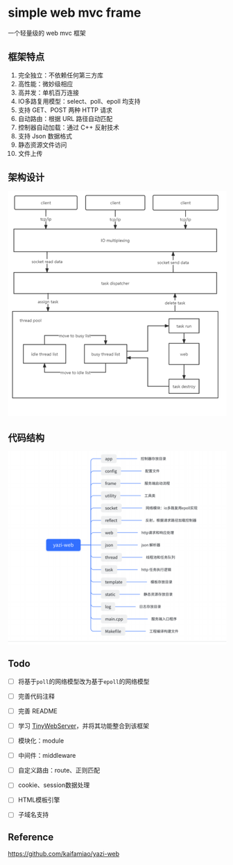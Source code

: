 # simple web mvc frame
⼀个轻量级的 web mvc 框架

## 框架特点

1. 完全独立：不依赖任何第三方库
2. 高性能：微妙级相应
3. 高并发：单机百万连接
4. IO多路复用模型：select、poll、epoll 均支持
5. 支持 GET、POST 两种 HTTP 请求
6. 自动路由：根据 URL 路径自动匹配
7. 控制器自动加载：通过 C++ 反射技术
8. 支持 Json 数据格式
9. 静态资源文件访问
10. 文件上传

## 架构设计

![image-20240302111001698](imgs/image-20240302111001698.png)

## 代码结构

![image-20240302111713126](imgs/image-20240302111713126.png)

## Todo

- [ ] 将基于`poll`的网络模型改为基于`epoll`的网络模型
- [ ] 完善代码注释
- [ ] 完善 README
- [ ] 学习 [TinyWebServer](https://github.com/qinguoyi/TinyWebServer)，并将其功能整合到该框架
- [ ] 模块化：module
- [ ] 中间件：middleware
- [ ] 自定义路由：route、正则匹配
- [ ] cookie、session数据处理
- [ ] HTML模板引擎
- [ ] 子域名支持


## Reference

https://github.com/kaifamiao/yazi-web
